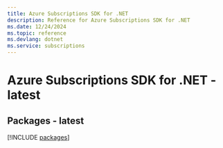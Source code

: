 ```yaml
---
title: Azure Subscriptions SDK for .NET
description: Reference for Azure Subscriptions SDK for .NET
ms.date: 12/24/2024
ms.topic: reference
ms.devlang: dotnet
ms.service: subscriptions
---
```

# Azure Subscriptions SDK for .NET - latest
## Packages - latest
[!INCLUDE [packages](subscriptions-index.md)]